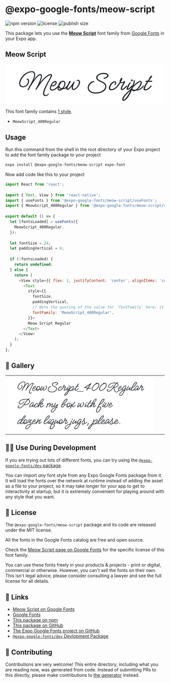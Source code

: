 # @expo-google-fonts/meow-script

![npm version](https://flat.badgen.net/npm/v/@expo-google-fonts/meow-script)
![license](https://flat.badgen.net/github/license/expo/google-fonts)
![publish size](https://flat.badgen.net/packagephobia/install/@expo-google-fonts/meow-script)

This package lets you use the [**Meow Script**](https://fonts.google.com/specimen/Meow+Script) font family from [Google Fonts](https://fonts.google.com/) in your Expo app.

## Meow Script

![Meow Script](./font-family.png)

This font family contains [1 style](#-gallery).

- `MeowScript_400Regular`

## Usage

Run this command from the shell in the root directory of your Expo project to add the font family package to your project
```sh
expo install @expo-google-fonts/meow-script expo-font
```

Now add code like this to your project
```js
import React from 'react';

import { Text, View } from 'react-native';
import { useFonts } from '@expo-google-fonts/meow-script/useFonts';
import { MeowScript_400Regular } from '@expo-google-fonts/meow-script/400Regular';

export default () => {
  let [fontsLoaded] = useFonts({
    MeowScript_400Regular,
  });

  let fontSize = 24;
  let paddingVertical = 6;

  if (!fontsLoaded) {
    return undefined;
  } else {
    return (
      <View style={{ flex: 1, justifyContent: 'center', alignItems: 'center' }}>
        <Text
          style={{
            fontSize,
            paddingVertical,
            // Note the quoting of the value for `fontFamily` here; it expects a string!
            fontFamily: 'MeowScript_400Regular',
          }}>
          Meow Script Regular
        </Text>
      </View>
    );
  }
};

```

## 🔡 Gallery


||||
|-|-|-|
|![MeowScript_400Regular](.//400Regular/MeowScript_400Regular.ttf.png)||||


## 👩‍💻 Use During Development

If you are trying out lots of different fonts, you can try using the [`@expo-google-fonts/dev` package](https://github.com/freeboub/google-fonts/tree/master/font-packages/dev#readme).

You can import *any* font style from any Expo Google Fonts package from it. It will load the fonts
over the network at runtime instead of adding the asset as a file to your project, so it may take longer
for your app to get to interactivity at startup, but it is extremely convenient
for playing around with any style that you want.

## 📖 License

The `@expo-google-fonts/meow-script` package and its code are released under the MIT license.

All the fonts in the Google Fonts catalog are free and open source.

Check the [Meow Script page on Google Fonts](https://fonts.google.com/specimen/Meow+Script) for the specific license of this font family.

You can use these fonts freely in your products & projects - print or digital, commercial or otherwise. However, you can't sell the fonts on their own. This isn't legal advice, please consider consulting a lawyer and see the full license for all details.

## 🔗 Links

- [Meow Script on Google Fonts](https://fonts.google.com/specimen/Meow+Script)
- [Google Fonts](https://fonts.google.com/)
- [This package on npm](https://www.npmjs.com/package/@expo-google-fonts/meow-script)
- [This package on GitHub](https://github.com/freeboub/google-fonts/tree/master/font-packages/meow-script)
- [The Expo Google Fonts project on GitHub](https://github.com/freeboub/google-fonts)
- [`@expo-google-fonts/dev` Devlopment Package](https://github.com/freeboub/google-fonts/tree/master/font-packages/dev)

## 🤝 Contributing

Contributions are very welcome! This entire directory, including what you are reading now, was generated from code. Instead of submitting PRs to this directly, please make contributions to [the generator](https://github.com/freeboub/google-fonts/tree/master/packages/generator) instead.
